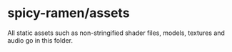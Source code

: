 # spicy-ramen/assets
All static assets such as non-stringified shader files, models, textures and audio go in this folder.